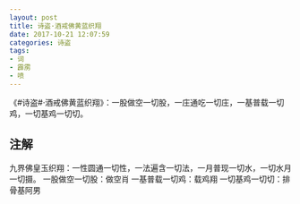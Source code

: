 ```yaml
---
layout: post
title: 诗盗·酒戒佛黄蓝织翔
date: 2017-10-21 12:07:59
categories: 诗盗
tags:
- 词
- 霹雳
- 喷
---
```

《#诗盗#·酒戒佛黄蓝织翔》：一股做空一切股，一庄通吃一切庄，一基普载一切鸡，一切基鸡一切切。

## 注解
九界佛皇玉织翔：一性圆通一切性，一法遍含一切法，一月普现一切水，一切水月一切摄。
一股做空一切股：做空肖
一基普载一切鸡：载鸡翔
一切基鸡一切切：排骨基阿男
